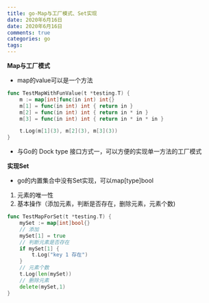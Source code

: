 ```yaml
---
title: go-Map与工厂模式、Set实现
date: 2020年6月16日
date: 2020年6月16日
comments: true
categories: go
tags:
---
```


**Map与工厂模式**

* map的value可以是一个方法
```go
func TestMapWithFunValue(t *testing.T) {
	m := map[int]func(in int) int{}
	m[1] = func(in int) int { return in }
	m[2] = func(in int) int { return in * in }
	m[3] = func(in int) int { return in * in * in }

	t.Log(m[1](3), m[2](3), m[3](3))
}
```
* 与Go的 Dock type 接口方式一，可以方便的实现单一方法的工厂模式
<!--more-->

**实现Set**

* go的内置集合中没有Set实现，可以map[type]bool
1. 元素的唯一性
2. 基本操作（添加元素，判断是否存在，删除元素，元素个数)

```go
func TestMapForSet(t *testing.T) {
	mySet := map[int]bool{}
	// 添加
	mySet[1] = true
	// 判断元素是否存在
	if mySet[1] {
		t.Log("key 1 存在")
	}
	// 元素个数
	t.Log(len(mySet))
	// 删除元素
	delete(mySet,1)
}
```